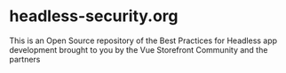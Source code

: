 # headless-security.org
This is an Open Source repository of the Best Practices for Headless app development brought to you by the Vue Storefront Community and the partners
